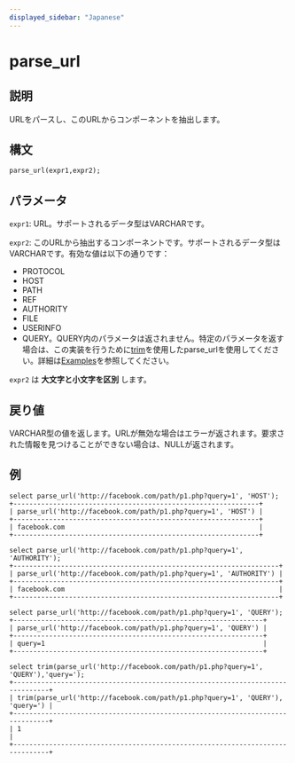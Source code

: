 ```yaml
---
displayed_sidebar: "Japanese"
---
```


# parse_url

## 説明

URLをパースし、このURLからコンポーネントを抽出します。

## 構文

```Haskell
parse_url(expr1,expr2);
```

## パラメータ

`expr1`: URL。サポートされるデータ型はVARCHARです。

`expr2`: このURLから抽出するコンポーネントです。サポートされるデータ型はVARCHARです。有効な値は以下の通りです：

- PROTOCOL
- HOST
- PATH
- REF
- AUTHORITY
- FILE
- USERINFO
- QUERY。QUERY内のパラメータは返されません。特定のパラメータを返す場合は、この実装を行うために[trim](trim.md)を使用したparse_urlを使用してください。詳細は[Examples](#examples)を参照してください。

`expr2` は **大文字と小文字を区別** します。

## 戻り値

VARCHAR型の値を返します。URLが無効な場合はエラーが返されます。要求された情報を見つけることができない場合は、NULLが返されます。

## 例

```Plain Text
select parse_url('http://facebook.com/path/p1.php?query=1', 'HOST');
+--------------------------------------------------------------+
| parse_url('http://facebook.com/path/p1.php?query=1', 'HOST') |
+--------------------------------------------------------------+
| facebook.com                                                 |
+--------------------------------------------------------------+

select parse_url('http://facebook.com/path/p1.php?query=1', 'AUTHORITY');
+-------------------------------------------------------------------+
| parse_url('http://facebook.com/path/p1.php?query=1', 'AUTHORITY') |
+-------------------------------------------------------------------+
| facebook.com                                                      |
+-------------------------------------------------------------------+

select parse_url('http://facebook.com/path/p1.php?query=1', 'QUERY');
+---------------------------------------------------------------+
| parse_url('http://facebook.com/path/p1.php?query=1', 'QUERY') |
+---------------------------------------------------------------+
| query=1                                                       |
+---------------------------------------------------------------+

select trim(parse_url('http://facebook.com/path/p1.php?query=1', 'QUERY'),'query='); 
+-------------------------------------------------------------------------------+
| trim(parse_url('http://facebook.com/path/p1.php?query=1', 'QUERY'), 'query=') |
+-------------------------------------------------------------------------------+
| 1                                                                             |
+-------------------------------------------------------------------------------+
```